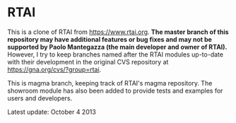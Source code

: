 RTAI
====

This is a clone of RTAI from https://www.rtai.org.  **The master branch of this
repository may have additional features or bug fixes and may not be supported
by Paolo Mantegazza (the main developer and owner of RTAI).**  However, I try
to keep branches named after the RTAI modules up-to-date with their development
in the original CVS repository at https://gna.org/cvs/?group=rtai.

This is magma branch, keeping track of RTAI's magma repository. The showroom
module has also been added to provide tests and examples for users and developers.

Latest update: October 4 2013
